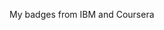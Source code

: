 My badges from IBM and Coursera
   
<div data-iframe-width="150" data-iframe-height="270" data-share-badge-id="d3aadbf1-d1b0-4327-905b-bc00d4ba327f" data-share-badge-host="https://www.credly.com"></div><script type="text/javascript" async src="//cdn.credly.com/assets/utilities/embed.js"></script>
